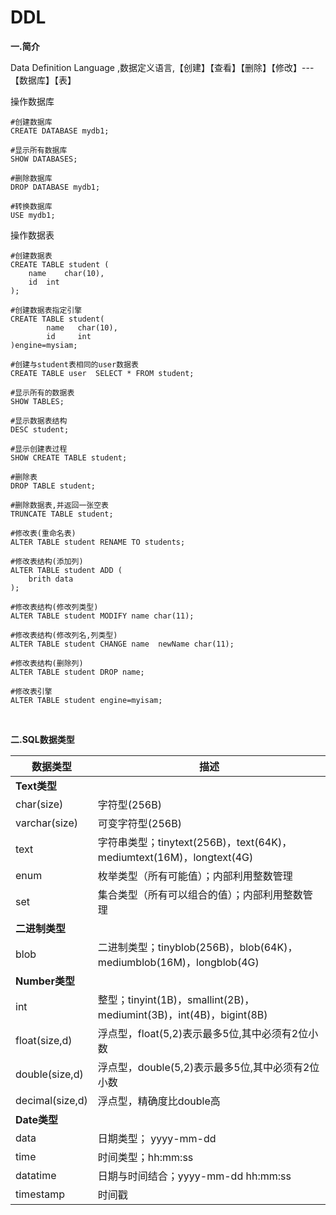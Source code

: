 # DDL
						
						
**一.简介**

Data Definition Language ,数据定义语言,【创建】【查看】【删除】【修改】---【数据库】【表】

操作数据库
	
```
#创建数据库
CREATE DATABASE mydb1;

#显示所有数据库	
SHOW DATABASES;

#删除数据库
DROP DATABASE mydb1;

#转换数据库	
USE mydb1;
```	

操作数据表

```
#创建数据表
CREATE TABLE student (
	name	char(10),
	id 	int
);

#创建数据表指定引擎
CREATE TABLE student(
        name   char(10),
        id     int
)engine=mysiam;	

#创建与student表相同的user数据表
CREATE TABLE user  SELECT * FROM student;

#显示所有的数据表
SHOW TABLES;

#显示数据表结构	
DESC student;

#显示创建表过程	
SHOW CREATE TABLE student;

#删除表	
DROP TABLE student;

#删除数据表,并返回一张空表	
TRUNCATE TABLE student;

#修改表(重命名表)
ALTER TABLE student RENAME TO students;

#修改表结构(添加列)	
ALTER TABLE student ADD (
	brith data
);

#修改表结构(修改列类型)	
ALTER TABLE student MODIFY name char(11);

#修改表结构(修改列名,列类型)	
ALTER TABLE student CHANGE name  newName char(11);

#修改表结构(删除列)												
ALTER TABLE student DROP name;

#修改表引擎
ALTER TABLE student engine=myisam;
```	
		
<br/>

**二.SQL数据类型**

数据类型|描述
---|---
**Text类型**|
char(size)|字符型(256B)
varchar(size)|可变字符型(256B)
text|字符串类型；tinytext(256B)，text(64K)，mediumtext(16M)，longtext(4G)
enum|枚举类型（所有可能值）；内部利用整数管理
set|集合类型（所有可以组合的值）；内部利用整数管理
**二进制类型**|
blob|二进制类型；tinyblob(256B)，blob(64K)，mediumblob(16M)，longblob(4G)
**Number类型**|
int|整型；tinyint(1B)，smallint(2B)，mediumint(3B)，int(4B)，bigint(8B)
float(size,d)| 浮点型，float(5,2)表示最多5位,其中必须有2位小数
double(size,d)|浮点型，double(5,2)表示最多5位,其中必须有2位小数
decimal(size,d)|浮点型，精确度比double高
**Date类型**|
data|日期类型； yyyy-mm-dd
time|时间类型；hh:mm:ss
datatime|日期与时间结合；yyyy-mm-dd hh:mm:ss
timestamp|时间戳